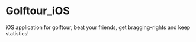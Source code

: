 Golftour_iOS
============
iOS application for golftour, beat your friends, get bragging-rights and keep statistics!
